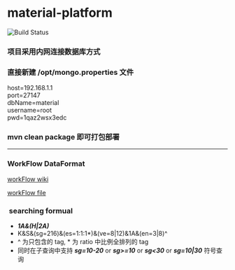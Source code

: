 # material-platform
![Build Status](https://api.travis-ci.org/zuston/MIP-Searching.svg?branch=master)

### 项目采用内网连接数据库方式
### 直接新建 /opt/mongo.properties 文件 
host=192.168.1.1  
port=27147  
dbName=material  
username=root  
pwd=1qaz2wsx3edc  

### mvn clean package 即可打包部署

***

### WorkFlow DataFormat
[workFlow wiki](https://github.com/zuston/MIP-Searching/wiki/WorkFlow-DataFormat-Design)  

[workFlow file](https://github.com/zuston/MIP-Searching/blob/master/src/main/java/workflow/workflow.json)

###  searching formual
* **_1A&(H|2A)_**
* K&S&(sg=216)&(es=1:1:1*)&(ve=8|12)&1A&(en=3|8)^
* ^ 为只包含的 tag, * 为 ratio 中比例全排列的 tag
* 同时在子查询中支持 **_sg=10-20_** or **_sg>=10_** or **_sg<30_** or **_sg=10|30_** 符号查询
